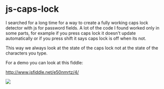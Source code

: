 # js-caps-lock


I searched for a long time for a way to create a fully working caps lock detector with js for password fields. A lot of the code I found worked only in some parts, for example if you press caps lock it doesn't update automatically or if you press shift it says caps lock is off when its not.

This way we always look at the state of the caps lock not at the state of the characters you type.

For a demo you can look at this fiddle:
<script async src="//jsfiddle.net/e50nmrtz/4/embed/">
</script>
http://www.jsfiddle.net/e50nmrtz/4/

![](http://i.imgur.com/yjfFHyw.gif)
